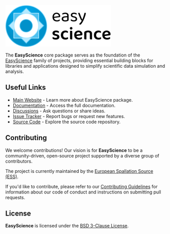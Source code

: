 <p>
  <picture>
    <!-- light mode logo -->
    <source media='(prefers-color-scheme: light)' srcset='https://raw.githubusercontent.com/easyscience/assets-branding/refs/heads/master/easyscience/logos/light.svg'>
    <!-- dark mode logo -->
    <source media='(prefers-color-scheme: dark)' srcset='https://raw.githubusercontent.com/easyscience/assets-branding/refs/heads/master/easyscience/logos/dark.svg'>
    <!-- default logo == light mode logo -->
    <img src='https://raw.githubusercontent.com/easyscience/assets-branding/refs/heads/master/easyscience/logos/light.svg' alt='EasyDiffraction'>
  </picture>
</p>

The **EasyScience** core package serves as the foundation of the 
[EasyScience] family of projects, providing essential building blocks 
for libraries and applications designed to simplify scientific data 
simulation and analysis.

## Useful Links

- [Main Website] - Learn more about EasyScience package.
- [Documentation] - Access the full documentation.
- [Discussions] - Ask questions or share ideas.
- [Issue Tracker] - Report bugs or request new features.
- [Source Code] - Explore the source code repository.

## Contributing

We welcome contributions! Our vision is for **EasyScience** to be a
community-driven, open-source project supported by a diverse group of
contributors.

The project is currently maintained by the [European Spallation Source (ESS)].

If you'd like to contribute, please refer to our [Contributing Guidelines] for
information about our code of conduct and instructions on submitting pull
requests.

## License

**EasyScience** is licensed under the [BSD 3-Clause License].

<!-- prettier-ignore-start -->
[BSD 3-Clause License]: https://github.com/easyscience/corelib/blob/master/LICENSE
[Contributing Guidelines]: https://github.com/easyscience/corelib/blob/master/CONTRIBUTING.md
[EasyScience]: https://easyscience.software
[European Spallation Source (ESS)]: https://ess.eu
[Main Website]: https://core.easyscience.software
[Documentation]: https://easyscience.github.io/corelib
[Discussions]: https://github.com/easyscience/corelib/discussions
[Issue Tracker]: https://github.com/easyscience/corelib/issues
[Source Code]: https://github.com/easyscience/corelib
<!-- prettier-ignore-end -->
